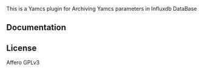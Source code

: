 

This is a Yamcs plugin for Archiving Yamcs parameters in Influxdb DataBase

## Documentation




## License

Affero GPLv3
